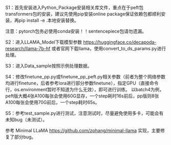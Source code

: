 S1：首先安装进入Python_Package安装相关库文件，重点在于peft包transformers包的安装，建议先使用pip安装online package保证依赖包都顺利安装，再pip install -e .本地安装替换。

注意：pytorch包务必使用conda安装！！sentencepiece包请勿遗漏。

S2：进入LLAMA_Model下载模型参数 https://huggingface.co/decapoda-research/llama-7b-hf 或者官网下载llama，使用convert_to_ds_params.py进行处理。

S3：进入Data_sample按照示例处理数据。

S4：修改finetune_pp.py或finetune_pp_peft.py相关参数（前者为整个网络参数均进行finetune，后者参考lora进行部分参数finetune），指定GPU（直接命令行，os.environment暂时不知道为什么无效），即可进行训练。 以batch4为例，peft版大概4张A100每张会使用60G显存，一个step耗时16s前后，pp版则8张A100每张会使用70G前后，一个step耗时65s。

S5：参考test_sample.py进行测试，注意测试时，尽量避免使用多卡，可能会有未知bug（未测试）。

参考 Minimal LLaMA https://github.com/zphang/minimal-llama 实现，主要修复了部分bug。